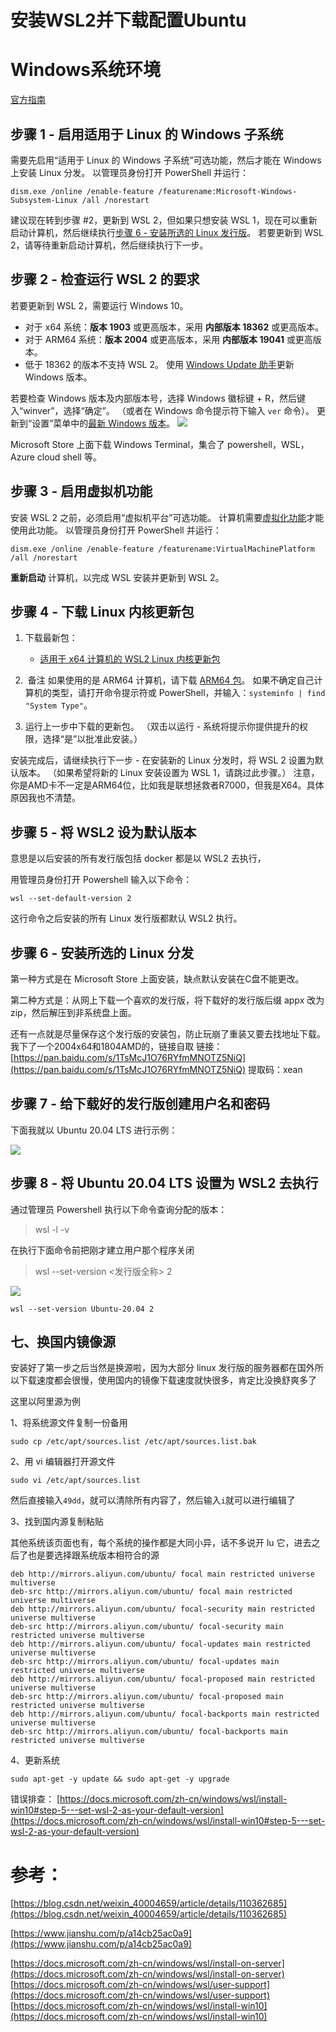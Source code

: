 # 安装WSL2并下载配置Ubuntu

# Windows系统环境
[官方指南](https://docs.microsoft.com/zh-cn/windows/wsl/install-win10#troubleshooting-installation)
## 步骤 1 - 启用适用于 Linux 的 Windows 子系统
需要先启用“适用于 Linux 的 Windows 子系统”可选功能，然后才能在 Windows 上安装 Linux 分发。
以管理员身份打开 PowerShell 并运行：
```
dism.exe /online /enable-feature /featurename:Microsoft-Windows-Subsystem-Linux /all /norestart
```
建议现在转到步骤 #2，更新到 WSL 2，但如果只想安装 WSL 1，现在可以重新启动计算机，然后继续执行[步骤 6 - 安装所选的 Linux 发行版](https://docs.microsoft.com/zh-cn/windows/wsl/install-win10#step-6---install-your-linux-distribution-of-choice)。 若要更新到 WSL 2，请等待重新启动计算机，然后继续执行下一步。
## 步骤 2 - 检查运行 WSL 2 的要求
若要更新到 WSL 2，需要运行 Windows 10。

- 对于 x64 系统：**版本 1903** 或更高版本，采用 **内部版本 18362** 或更高版本。
- 对于 ARM64 系统：**版本 2004** 或更高版本，采用 **内部版本 19041** 或更高版本。
- 低于 18362 的版本不支持 WSL 2。 使用 [Windows Update 助手](https://www.microsoft.com/software-download/windows10)更新 Windows 版本。

若要检查 Windows 版本及内部版本号，选择 Windows 徽标键 + R，然后键入“winver”，选择“确定”。 （或者在 Windows 命令提示符下输入 `ver` 命令）。 更新到“设置”菜单中的[最新 Windows 版本]()。
![](https://cdn.nlark.com/yuque/0/2021/png/1572900/1612252702223-4aa37c05-240c-4224-9a1f-44e852e7009e.png#align=left&display=inline&height=191&margin=%5Bobject%20Object%5D&originHeight=191&originWidth=432&size=0&status=done&style=none&width=432)


Microsoft Store 上面下载 Windows Terminal，集合了 powershell，WSL，Azure cloud shell 等。


## 步骤 3 - 启用虚拟机功能
安装 WSL 2 之前，必须启用“虚拟机平台”可选功能。 计算机需要[虚拟化功能](https://docs.microsoft.com/zh-cn/windows/wsl/troubleshooting#error-0x80370102-the-virtual-machine-could-not-be-started-because-a-required-feature-is-not-installed)才能使用此功能。
以管理员身份打开 PowerShell 并运行：
```
dism.exe /online /enable-feature /featurename:VirtualMachinePlatform /all /norestart
```
**重新启动** 计算机，以完成 WSL 安装并更新到 WSL 2。
## 步骤 4 - 下载 Linux 内核更新包

1. 下载最新包：
   - [适用于 x64 计算机的 WSL2 Linux 内核更新包](https://wslstorestorage.blob.core.windows.net/wslblob/wsl_update_x64.msi)
2.  备注
如果使用的是 ARM64 计算机，请下载 [ARM64 包](https://wslstorestorage.blob.core.windows.net/wslblob/wsl_update_arm64.msi)。 如果不确定自己计算机的类型，请打开命令提示符或 PowerShell，并输入：`systeminfo | find "System Type"`。

2. 运行上一步中下载的更新包。 （双击以运行 - 系统将提示你提供提升的权限，选择“是”以批准此安装。）


安装完成后，请继续执行下一步 - 在安装新的 Linux 分发时，将 WSL 2 设置为默认版本。 （如果希望将新的 Linux 安装设置为 WSL 1，请跳过此步骤。）
注意，你是AMD卡不一定是ARM64位，比如我是联想拯救者R7000，但我是X64。具体原因我也不清楚。


## 步骤 5 - 将 WSL2 设为默认版本


意思是以后安装的所有发行版包括 docker 都是以 WSL2 去执行，


用管理员身份打开 Powershell 输入以下命令：


```
wsl --set-default-version 2
```


这行命令之后安装的所有 Linux 发行版都默认 WSL2 执行。
## 步骤 6 - 安装所选的 Linux 分发
第一种方式是在 Microsoft Store 上面安装，缺点默认安装在C盘不能更改。


第二种方式是：从网上下载一个喜欢的发行版，将下载好的发行版后缀 appx 改为 zip，然后解压到非系统盘上面。

还有一点就是尽量保存这个发行版的安装包，防止玩崩了重装又要去找地址下载。
我下了一个2004x64和1804AMD的，链接自取
链接：[https://pan.baidu.com/s/1TsMcJ1O76RYfmMNOTZ5NiQ](https://pan.baidu.com/s/1TsMcJ1O76RYfmMNOTZ5NiQ)
提取码：xean 
## 步骤 7 - 给下载好的发行版创建用户名和密码


下面我就以 Ubuntu 20.04 LTS 进行示例：


![](https://cdn.nlark.com/yuque/0/2021/png/1572900/1612252702348-54293272-ea63-4fef-963a-774ba0664653.png#align=left&display=inline&height=509&margin=%5Bobject%20Object%5D&originHeight=509&originWidth=965&size=0&status=done&style=none&width=965)
## 步骤 8 - 将 Ubuntu 20.04 LTS 设置为 WSL2 去执行


通过管理员 Powershell 执行以下命令查询分配的版本：


> wsl -l -v



在执行下面命令前把刚才建立用户那个程序关闭


> wsl --set-version <发行版全称> 2



![](https://cdn.nlark.com/yuque/0/2021/png/1572900/1612252702227-f692463a-e7ed-482b-9f25-aa48ea5f6402.png#align=left&display=inline&height=105&margin=%5Bobject%20Object%5D&originHeight=105&originWidth=476&size=0&status=done&style=none&width=476)




```
wsl --set-version Ubuntu-20.04 2
```
## 七、换国内镜像源


安装好了第一步之后当然是换源啦，因为大部分 linux 发行版的服务器都在国外所以下载速度都会很慢，使用国内的镜像下载速度就快很多，肯定比没换舒爽多了


这里以阿里源为例


1、将系统源文件复制一份备用


```
sudo cp /etc/apt/sources.list /etc/apt/sources.list.bak
```


2、用 vi 编辑器打开源文件


```
sudo vi /etc/apt/sources.list
```


然后直接输入`49dd`，就可以清除所有内容了，然后输入`i`就可以进行编辑了


3、找到国内源复制粘贴


其他系统该页面也有，每个系统的操作都是大同小异，话不多说开 lu 它，进去之后了也是要选择跟系统版本相符合的源


```
deb http://mirrors.aliyun.com/ubuntu/ focal main restricted universe multiverse 
deb-src http://mirrors.aliyun.com/ubuntu/ focal main restricted universe multiverse
deb http://mirrors.aliyun.com/ubuntu/ focal-security main restricted universe multiverse
deb-src http://mirrors.aliyun.com/ubuntu/ focal-security main restricted universe multiverse
deb http://mirrors.aliyun.com/ubuntu/ focal-updates main restricted universe multiverse
deb-src http://mirrors.aliyun.com/ubuntu/ focal-updates main restricted universe multiverse
deb http://mirrors.aliyun.com/ubuntu/ focal-proposed main restricted universe multiverse
deb-src http://mirrors.aliyun.com/ubuntu/ focal-proposed main restricted universe multiverse
deb http://mirrors.aliyun.com/ubuntu/ focal-backports main restricted universe multiverse
deb-src http://mirrors.aliyun.com/ubuntu/ focal-backports main restricted universe multiverse
```


4、更新系统


```
sudo apt-get -y update && sudo apt-get -y upgrade
```




错误排查：
[https://docs.microsoft.com/zh-cn/windows/wsl/install-win10#step-5---set-wsl-2-as-your-default-version](https://docs.microsoft.com/zh-cn/windows/wsl/install-win10#step-5---set-wsl-2-as-your-default-version)
# 参考：
[https://blog.csdn.net/weixin_40004659/article/details/110362685](https://blog.csdn.net/weixin_40004659/article/details/110362685)


[https://www.jianshu.com/p/a14cb25ac0a9](https://www.jianshu.com/p/a14cb25ac0a9)


[https://docs.microsoft.com/zh-cn/windows/wsl/install-on-server](https://docs.microsoft.com/zh-cn/windows/wsl/install-on-server)
[https://docs.microsoft.com/zh-cn/windows/wsl/user-support](https://docs.microsoft.com/zh-cn/windows/wsl/user-support)
[https://docs.microsoft.com/zh-cn/windows/wsl/install-win10](https://docs.microsoft.com/zh-cn/windows/wsl/install-win10)
